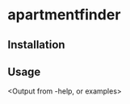 # apartmentfinder

<Description>

## Installation

<How to install>

## Usage

<Output from -help, or examples>
